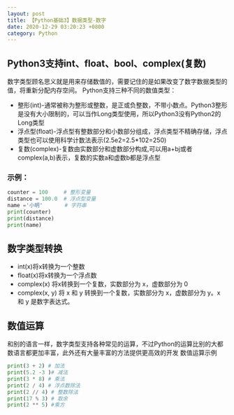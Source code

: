 ```yaml
---
layout: post
title: 【Python基础3】数据类型-数字
date: 2020-12-29 03:20:23 +0800
category: Python 
---
```




## Python3支持int、float、bool、complex(复数)

数字类型顾名思义就是用来存储数值的，需要记住的是如果改变了数字数据类型的值，将重新分配内存空间。
Python支持三种不同的数值类型：

- 整形(int)-通常被称为整形或整数，是正或负整数，不带小数点。Python3整形是没有大小限制的，可以当作Long类型使用，所以Python3没有Python2的Long类型
- 浮点型(float)-浮点型有整数部分和小数部分组成，浮点类型不精确存储，浮点类型也可以使用科学计数法表示(2.5e2=2.5*102=250)
- 复数(complex)-复数由实数部分和虚数部分构成,可以用a+bj或者complex(a,b)表示，复数的实数a和虚数b都是浮点型

### 示例：

```python
counter = 100     # 整形变量
distance = 100.0  # 浮点型变量
name ='小明'       # 字符串    
print(counter)
print(distance)
print(name)
```

## 数字类型转换

- int(x)将x转换为一个整数
- float(x)将x转换为一个浮点数
- complex(x) 将x转换到一个复数，实数部分为 x，虚数部分为 0
- complex(x, y) 将 x 和 y 转换到一个复数，实数部分为 x，虚数部分为 y。x 和 y 是数字表达式。

## 数值运算

和别的语言一样，数字类型支持各种常见的运算，不过Python的运算比别的大都数语言都更加丰富，此外还有大量丰富的方法提供更高效的开发
数值运算示例

```python
print(3 + 2) # 加法
print(5.2 -3 )# 减法
print(3 * 8) # 乘法
print(2 / 4) # 浮点数除法
print(2 // 4) # 整数除法
print(17 % 3) # 取余
print(2 ** 5) #乘方
```

